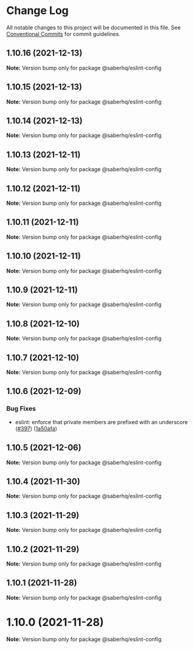 # Change Log

All notable changes to this project will be documented in this file.
See [Conventional Commits](https://conventionalcommits.org) for commit guidelines.

## 1.10.16 (2021-12-13)

**Note:** Version bump only for package @saberhq/eslint-config





## 1.10.15 (2021-12-13)

**Note:** Version bump only for package @saberhq/eslint-config





## 1.10.14 (2021-12-13)

**Note:** Version bump only for package @saberhq/eslint-config





## 1.10.13 (2021-12-11)

**Note:** Version bump only for package @saberhq/eslint-config





## 1.10.12 (2021-12-11)

**Note:** Version bump only for package @saberhq/eslint-config





## 1.10.11 (2021-12-11)

**Note:** Version bump only for package @saberhq/eslint-config





## 1.10.10 (2021-12-11)

**Note:** Version bump only for package @saberhq/eslint-config





## 1.10.9 (2021-12-11)

**Note:** Version bump only for package @saberhq/eslint-config





## 1.10.8 (2021-12-10)

**Note:** Version bump only for package @saberhq/eslint-config





## 1.10.7 (2021-12-10)

**Note:** Version bump only for package @saberhq/eslint-config





## 1.10.6 (2021-12-09)


### Bug Fixes

* eslint: enforce that private members are prefixed with an underscore ([#397](https://github.com/saber-hq/saber-common/issues/397)) ([1a50afa](https://github.com/saber-hq/saber-common/commit/1a50afaf13cb4389ba009fd4bdf206a4db2cad93))





## 1.10.5 (2021-12-06)

**Note:** Version bump only for package @saberhq/eslint-config





## 1.10.4 (2021-11-30)

**Note:** Version bump only for package @saberhq/eslint-config





## 1.10.3 (2021-11-29)

**Note:** Version bump only for package @saberhq/eslint-config





## 1.10.2 (2021-11-29)

**Note:** Version bump only for package @saberhq/eslint-config





## 1.10.1 (2021-11-28)

**Note:** Version bump only for package @saberhq/eslint-config





# 1.10.0 (2021-11-28)

**Note:** Version bump only for package @saberhq/eslint-config
